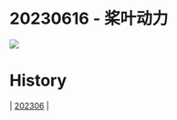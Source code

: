 # 20230616 - 桨叶动力

![](https://www.bing.com/th?id=OHR.SurfSanDiego_ZH-CN1485510748_UHD.jpg)

# History

| [202306](/202306/README.MD)
|